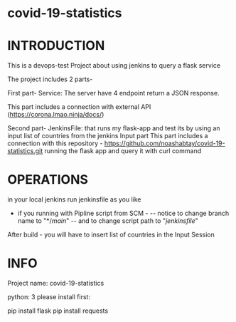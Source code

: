 # covid-19-statistics

# INTRODUCTION
This is a devops-test Project about using jenkins to query a flask service

The project includes 2 parts-

First part- Service: The server have 4 endpoint return a JSON response. 

This part includes a connection with external API (https://corona.lmao.ninja/docs/)

Second part- JenkinsFile: that runs my flask-app and test its by using an input list of countries from the jenkins Input part
This part includes a connection with this repository - https://github.com/noashabtay/covid-19-statistics.git
running the flask app and query it with curl command 

# OPERATIONS
in your local jenkins run jenkinsfile as you like
- if you running with Pipline script from SCM - 
-- notice to change branch name to "*/*main*" 
-- and to change script path to "*jenkinsfile*"


After build - you will have to insert list of countries in the Input Session


# INFO
Project name: covid-19-statistics

python: 3
please install first:

pip install flask
pip install requests

